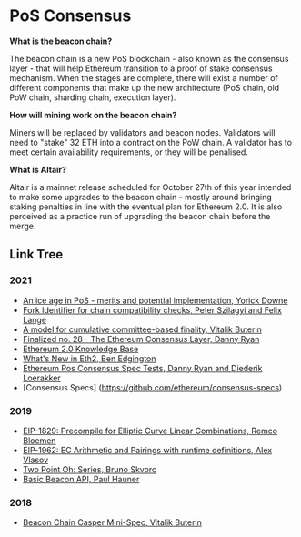 # PoS Consensus

**What is the beacon chain?**

The beacon chain is a new PoS blockchain - also known as the consensus layer - that will help Ethereum transition to a proof of stake consensus mechanism. When the stages are complete, there will exist a number of different components that make up the new architecture (PoS chain, old PoW chain, sharding chain, execution layer).

**How will mining work on the beacon chain?**

Miners will be replaced by validators and beacon nodes. Validators will need to "stake" 32 ETH into a contract on the PoW chain. A validator has to meet certain availability requirements, or they will be penalised.

**What is Altair?**

Altair is a mainnet release scheduled for October 27th of this year intended to make some upgrades to the beacon chain - mostly around bringing staking penalties in line with the eventual plan for Ethereum 2.0. It is also perceived as a practice run of upgrading the beacon chain before the merge.

## Link Tree

### 2021
- [An ice age in PoS - merits and potential implementation, Yorick Downe](https://ethereum-magicians.org/t/an-ice-age-in-pos-merits-and-potential-implementation/6557)
- [Fork Identifier for chain compatibility checks, Peter Szilagyi and Felix Lange](https://github.com/ethereum/EIPs/blob/master/EIPS/eip-2124.md)
- [A model for cumulative committee-based finality, Vitalik Buterin](https://ethresear.ch/t/a-model-for-cumulative-committee-based-finality/10259)
- [Finalized no. 28 - The Ethereum Consensus Layer, Danny Ryan](https://blog.ethereum.org/2021/08/25/finalized-no-28/)
- [Ethereum 2.0 Knowledge Base](https://kb.beaconcha.in/glossary)
- [What's New in Eth2,	Ben Edgington](https://hackmd.io/@benjaminion/eth2_news/)
- [Ethereum Pos Consensus Spec Tests,	Danny Ryan and Diederik Loerakker](https://github.com/ethereum/consensus-spec-tests)
- [Consensus Specs]	(https://github.com/ethereum/consensus-specs)

### 2019
- [EIP-1829: Precompile for Elliptic Curve Linear Combinations, Remco Bloemen](https://github.com/ethereum/EIPs/blob/master/EIPS/eip-1829.md)
- [EIP-1962: EC Arithmetic and Pairings with runtime definitions, Alex Vlasov](https://eips.ethereum.org/EIPS/eip-1962)
- [Two Point Oh: Series, Bruno Skvorc](https://our.status.im/tag/two-point-oh/)
- [Basic Beacon API, Paul Hauner](https://github.com/ethereum/beacon-APIs/pull/3)

### 2018
- [Beacon Chain Casper Mini-Spec,	Vitalik Buterin](https://ethresear.ch/t/beacon-chain-casper-mini-spec/2760)